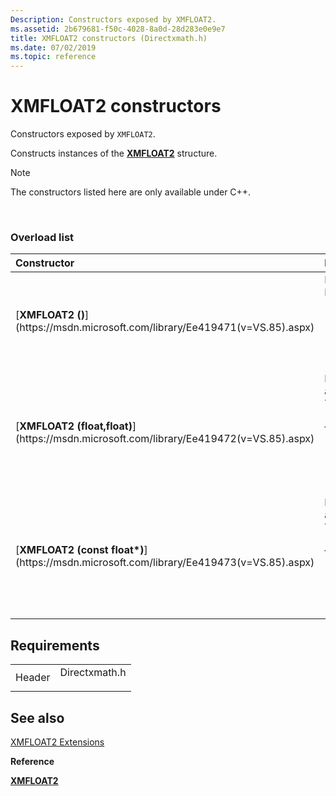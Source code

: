 ```yaml
---
Description: Constructors exposed by XMFLOAT2.
ms.assetid: 2b679681-f50c-4028-8a0d-28d283e0e9e7
title: XMFLOAT2 constructors (Directxmath.h)
ms.date: 07/02/2019
ms.topic: reference
---
```


# XMFLOAT2 constructors

Constructors exposed by `XMFLOAT2`.

Constructs instances of the [**XMFLOAT2**](https://msdn.microsoft.com/library/Ee419468(v=VS.85).aspx) structure.

> [!Note]  
> The constructors listed here are only available under C++.

 

### Overload list



<table>
<colgroup>
<col style="width: 50%" />
<col style="width: 50%" />
</colgroup>
<thead>
<tr class="header">
<th style="text-align: left;">Constructor</th>
<th style="text-align: left;">Description</th>
</tr>
</thead>
<tbody>
<tr class="odd">
<td style="text-align: left;">[<strong>XMFLOAT2 ()</strong>](https://msdn.microsoft.com/library/Ee419471(v=VS.85).aspx)</td>
<td style="text-align: left;">Default constructor for <code>XMFLOAT2</code>. <br/> Default constructor for [<strong>XMFLOAT2</strong>](https://msdn.microsoft.com/library/Ee419468(v=VS.85).aspx). <br/>
<blockquote>
[!Note]<br />
This constructor is only available under C++.
</blockquote>
<br/></td>
</tr>
<tr class="even">
<td style="text-align: left;">[<strong>XMFLOAT2 (float,float)</strong>](https://msdn.microsoft.com/library/Ee419472(v=VS.85).aspx)</td>
<td style="text-align: left;">Initializes a new instance of <code>XMFLOAT2</code> from two <code>float</code> arguments. <br/> This constructor initializes a new instance of [<strong>XMFLOAT2</strong>](https://msdn.microsoft.com/library/Ee419468(v=VS.85).aspx) from two <code>float</code> arguments. <br/>
<blockquote>
[!Note]<br />
This constructor is only available under C++.
</blockquote>
<br/></td>
</tr>
<tr class="odd">
<td style="text-align: left;">[<strong>XMFLOAT2 (const float*)</strong>](https://msdn.microsoft.com/library/Ee419473(v=VS.85).aspx)</td>
<td style="text-align: left;">Initializes a new instance of <code>XMFLOAT2</code> from a two element <code>float</code> array argument. <br/> This constructor initializes a new instance of [<strong>XMFLOAT2</strong>](https://msdn.microsoft.com/library/Ee419468(v=VS.85).aspx) from a from a two element <code>float</code> array argument. <br/>
<blockquote>
[!Note]<br />
This constructor is only available under C++.
</blockquote>
<br/></td>
</tr>
</tbody>
</table>



## Requirements



|                   |                                                                                          |
|-------------------|------------------------------------------------------------------------------------------|
| Header<br/> | <dl> <dt>Directxmath.h</dt> </dl> |



## See also

<dl> <dt>

[XMFLOAT2 Extensions](ovw-xmfloat2-extensions.md)
</dt> <dt>

**Reference**
</dt> <dt>

[**XMFLOAT2**](https://msdn.microsoft.com/library/Ee419468(v=VS.85).aspx)
</dt> </dl>

 

 




